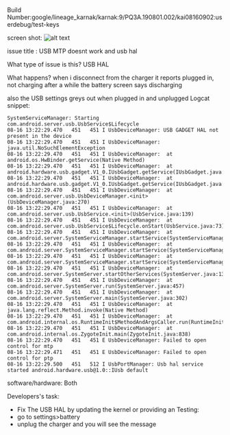 Build Number:google/lineage_karnak/karnak:9/PQ3A.190801.002/kai08160902:userdebug/test-keys

screen shot:
![alt text](https://github.com/488315/issuetracker/raw/master/issues/software/screenshot/Screenshot_20190723-231113_Settings.png)


issue title : USB MTP doesnt work and usb hal

What type of issue is this?
USB HAL


What happens?
when i disconnect from the charger it reports plugged in, not charging after a while the battery screen says discharging

also the USB settings greys out when plugged in and unplugged
Logcat snippet:
```
SystemServiceManager: Starting com.android.server.usb.UsbService$Lifecycle
08-16 13:22:29.470   451   451 I UsbDeviceManager: USB GADGET HAL not present in the device
08-16 13:22:29.470   451   451 I UsbDeviceManager: java.util.NoSuchElementException
08-16 13:22:29.470   451   451 I UsbDeviceManager: 	at android.os.HwBinder.getService(Native Method)
08-16 13:22:29.470   451   451 I UsbDeviceManager: 	at android.hardware.usb.gadget.V1_0.IUsbGadget.getService(IUsbGadget.java:40)
08-16 13:22:29.470   451   451 I UsbDeviceManager: 	at android.hardware.usb.gadget.V1_0.IUsbGadget.getService(IUsbGadget.java:44)
08-16 13:22:29.470   451   451 I UsbDeviceManager: 	at com.android.server.usb.UsbDeviceManager.<init>(UsbDeviceManager.java:270)
08-16 13:22:29.470   451   451 I UsbDeviceManager: 	at com.android.server.usb.UsbService.<init>(UsbService.java:139)
08-16 13:22:29.470   451   451 I UsbDeviceManager: 	at com.android.server.usb.UsbService$Lifecycle.onStart(UsbService.java:73)
08-16 13:22:29.470   451   451 I UsbDeviceManager: 	at com.android.server.SystemServiceManager.startService(SystemServiceManager.java:126)
08-16 13:22:29.470   451   451 I UsbDeviceManager: 	at com.android.server.SystemServiceManager.startService(SystemServiceManager.java:113)
08-16 13:22:29.470   451   451 I UsbDeviceManager: 	at com.android.server.SystemServiceManager.startService(SystemServiceManager.java:72)
08-16 13:22:29.470   451   451 I UsbDeviceManager: 	at com.android.server.SystemServer.startOtherServices(SystemServer.java:1338)
08-16 13:22:29.470   451   451 I UsbDeviceManager: 	at com.android.server.SystemServer.run(SystemServer.java:457)
08-16 13:22:29.470   451   451 I UsbDeviceManager: 	at com.android.server.SystemServer.main(SystemServer.java:302)
08-16 13:22:29.470   451   451 I UsbDeviceManager: 	at java.lang.reflect.Method.invoke(Native Method)
08-16 13:22:29.470   451   451 I UsbDeviceManager: 	at com.android.internal.os.RuntimeInit$MethodAndArgsCaller.run(RuntimeInit.java:493)
08-16 13:22:29.470   451   451 I UsbDeviceManager: 	at com.android.internal.os.ZygoteInit.main(ZygoteInit.java:838)
08-16 13:22:29.470   451   451 E UsbDeviceManager: Failed to open control for mtp
08-16 13:22:29.471   451   451 E UsbDeviceManager: Failed to open control for ptp
08-16 13:22:29.500   451   512 I UsbPortManager: Usb hal service started android.hardware.usb@1.0::IUsb default

```


software/hardware:
Both


Developers's task:
 * Fix The USB HAL by updating the kernel or providing an 
Testing:
* go to settings>battery
* unplug the charger and you will see the message






